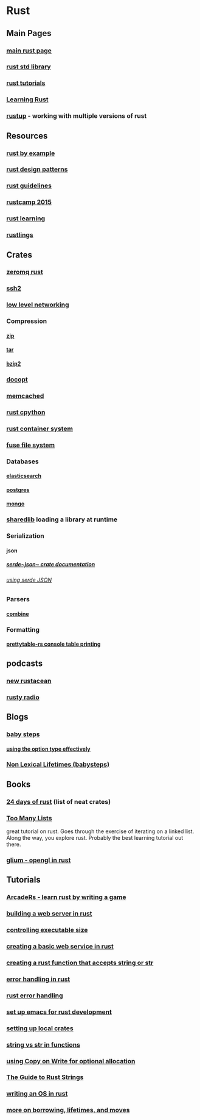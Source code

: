 Rust<span class="tag" data-tag-name="rust"></span>
==================================================

Main Pages
----------

### [main rust page](https://www.rust-lang.org/documentation.html)

### [rust std library](https://doc.rust-lang.org/std/)

### [rust tutorials](http://hackr.io/tutorials/rust)<span class="tag" data-tag-name="tutorial"></span>

### [Learning Rust](https://github.com/ctjhoa/rust-learning)

### [rustup](https://github.com/rust-lang-nursery/rustup.rs) - working with multiple versions of rust

Resources
---------

### [rust by example](http://rustbyexample.com/)

### [rust design patterns](https://github.com/nrc/patterns)

### [rust guidelines](http://aturon.github.io/)

### [rustcamp 2015](http://confreaks.tv/events/rustcamp2015)

### [rust learning](https://github.com/ctjhoa/rust-learning)

### [rustlings](https://github.com/carols10cents/rustlings)

Crates
------

### [zeromq rust](https://github.com/erickt/rust-zmq)

### [ssh2](https://github.com/alexcrichton/ssh2-rs)

### [low level networking](https://github.com/libpnet/libpnet)

### Compression

#### [zip](https://github.com/slackito/zip)

#### [tar](https://github.com/alexcrichton/tar-rs)

#### [bzip2](https://github.com/alexcrichton/bzip2-rs)

### [docopt](https://github.com/docopt/docopt.rs)

### [memcached](https://github.com/jaysonsantos/bmemcached-rs)

### [rust cpython](https://github.com/dgrunwald/rust-cpython)

### [rust container system](https://github.com/tailhook/vagga)

### [fuse file system](https://github.com/zargony/rust-fuse)

### Databases

#### [elasticsearch](https://github.com/benashford/rs-es)

#### [postgres](https://github.com/sfackler/rust-postgres)

#### [mongo](https://github.com/mongodb-labs/mongo-rust-driver-prototype)

### [sharedlib](https://tyleo.github.io/sharedlib/doc/sharedlib/index.html) loading a library at runtime

### Serialization

#### json

##### [serde~json~ crate documentation](https://serde-rs.github.io/json/serde_json/index.html)

###### [using serde JSON](https://github.com/serde-rs/json)

### Parsers

#### [combine](https://marwes.github.io/combine/combine/index.html)<span class="tag" data-tag-name="5star"></span>

### Formatting

#### [prettytable-rs console table printing](https://github.com/phsym/prettytable-rs)

podcasts
--------

### [new rustacean](http://www.newrustacean.com/)

### [rusty radio](https://soundcloud.com/posix4e/sets/rustyradio)

Blogs
-----

### [baby steps](http://smallcultfollowing.com/babysteps/)

#### [using the option type effectively](https://blog.8thlight.com/uku-taht/2015/04/29/using-the-option-type-effectively.html)

### [Non Lexical Lifetimes (babysteps)](http://smallcultfollowing.com/babysteps/blog/2016/04/27/non-lexical-lifetimes-introduction/)

Books
-----

### [24 days of rust](http://zsiciarz.github.io/24daysofrust/) (list of neat crates)

### [Too Many Lists](http://cglab.ca/~abeinges/blah/too-many-lists/book/README.html)<span class="tag" data-tag-name="tutorial"></span><span class="tag" data-tag-name="book"></span><span class="tag" data-tag-name="5"></span><span class="tag" data-tag-name="star"></span>

great tutorial on rust. Goes through the exercise of iterating on a
linked list. Along the way, you explore rust. Probably the best learning
tutorial out there.

### [glium - opengl in rust](https://tomaka.github.io/glium/book/index.html)

Tutorials<span class="tag" data-tag-name="tutorial"></span>
-----------------------------------------------------------

### [ArcadeRs - learn rust by writing a game](https://jadpole.github.io/arcaders/arcaders-1-0)

### [building a web server in rust](https://dfockler.github.io/2016/05/20/web-server.html)<span class="tag" data-tag-name="tutorial"></span><span class="tag" data-tag-name="web"></span>

### [controlling executable size](https://lifthrasiir.github.io/rustlog/why-is-a-rust-executable-large.html)

### [creating a basic web service in rust](http://hermanradtke.com/2016/05/16/creating-a-basic-webservice-in-rust.html)<span class="tag" data-tag-name="tutorial"></span><span class="tag" data-tag-name="web"></span>

### [creating a rust function that accepts string or str](http://hermanradtke.com/2015/05/06/creating-a-rust-function-that-accepts-string-or-str.html)

### [error handling in rust](https://doc.rust-lang.org/book/error-handling.html#the-try-macro)<span class="tag" data-tag-name="5star"></span>

### [rust error handling](http://blog.burntsushi.net/rust-error-handling/)<span class="tag" data-tag-name="5star"></span>

### [set up emacs for rust development](http://julienblanchard.com/2016/fancy-rust-development-with-emacs/)

### [setting up local crates](https://gillesleblanc.wordpress.com/2014/10/10/using-a-local-crate-with-cargo/)

### [string vs str in functions](http://hermanradtke.com/2015/05/03/string-vs-str-in-rust-functions.html)

### [using Copy on Write for optional allocation](http://hermanradtke.com/2015/05/29/creating-a-rust-function-that-returns-string-or-str.html)<span class="tag" data-tag-name="5star"></span>

### [The Guide to Rust Strings](http://www.steveklabnik.com/rust-issue-17340/)

### [writing an OS in rust](http://os.phil-opp.com/multiboot-kernel.html)<span class="tag" data-tag-name="tutorial"></span><span class="tag" data-tag-name="rust"></span><span class="tag" data-tag-name="os"></span>

### [more on borrowing, lifetimes, and moves](https://medium.com/@bugaevc/understanding-rust-ownership-borrowing-lifetimes-ff9ee9f79a9c#.s9rmhcok1)
